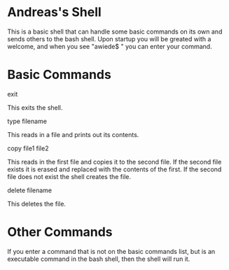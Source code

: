 Andreas's Shell
=====
This is a basic shell that can handle some basic commands on its own and sends others to the bash shell.
Upon startup you will be greated with a welcome, and when you see "awiede$ " you can enter your command. 

Basic Commands
=====

exit 

This exits the shell.

type filename

This reads in a file and prints out its contents.

copy file1 file2 

This reads in the first file and copies it to the second file.
If the second file exists it is erased and replaced with the contents of the first.
If the second file does not exist the shell creates the file.

delete filename

This deletes the file.

Other Commands
=====
If you enter a command that is not on the basic commands list, but is an executable command
in the bash shell, then the shell will run it. 
